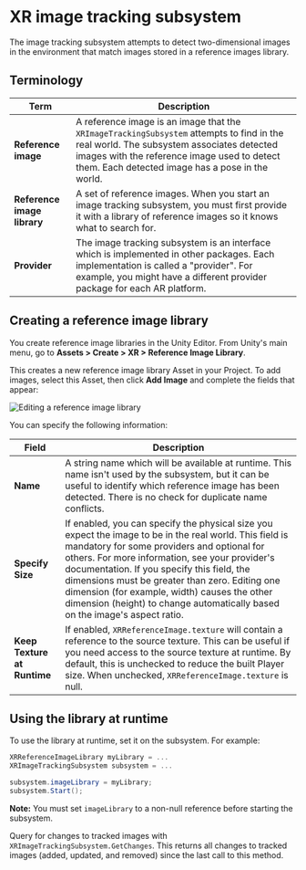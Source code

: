 # XR image tracking subsystem

The image tracking subsystem attempts to detect two-dimensional images in the environment that match images stored in a reference images library.

## Terminology

|**Term**|**Description**|
|--------|---------------|
|**Reference image**|A reference image is an image that the `XRImageTrackingSubsystem` attempts to find in the real world. The subsystem associates detected images with the reference image used to detect them. Each detected image has a pose in the world.|
|**Reference image library**|A set of reference images. When you start an image tracking subsystem, you must first provide it with a library of reference images so it knows what to search for.|
|**Provider**|The image tracking subsystem is an interface which is implemented in other packages. Each implementation is called a "provider". For example, you might have a different provider package for each AR platform.|

## Creating a reference image library

You create reference image libraries in the Unity Editor. From Unity's main menu, go to **Assets &gt; Create &gt; XR &gt; Reference Image Library**.

This creates a new reference image library Asset in your Project. To add images, select this Asset, then click **Add Image** and complete the fields that appear:

![Editing a reference image library](images/create-reference-image-library.gif "Editing a reference image library")

You can specify the following information:

|**Field**|**Description**|
|------|-------|
|**Name**|A string name which will be available at runtime. This name isn't used by the subsystem, but it can be useful to identify which reference image has been detected. There is no check for duplicate name conflicts.|
|**Specify Size**|If enabled, you can specify the physical size you expect the image to be in the real world. This field is mandatory for some providers and optional for others. For more information, see your provider's documentation. If you specify this field, the dimensions must be greater than zero. Editing one dimension (for example, width) causes the other dimension (height) to change automatically based on the image's aspect ratio.|
|**Keep Texture at Runtime**|If enabled, `XRReferenceImage.texture` will contain a reference to the source texture. This can be useful if you need access to the source texture at runtime. By default, this is unchecked to reduce the built Player size. When unchecked, `XRReferenceImage.texture` is null.|

## Using the library at runtime

To use the library at runtime, set it on the subsystem. For example:

```csharp
XRReferenceImageLibrary myLibrary = ...
XRImageTrackingSubsystem subsystem = ...

subsystem.imageLibrary = myLibrary;
subsystem.Start();
```
**Note:** You must set `imageLibrary` to a non-null reference before starting the subsystem.

Query for changes to tracked images with `XRImageTrackingSubsystem.GetChanges`. This returns all changes to tracked images (added, updated, and removed) since the last call to this method.
